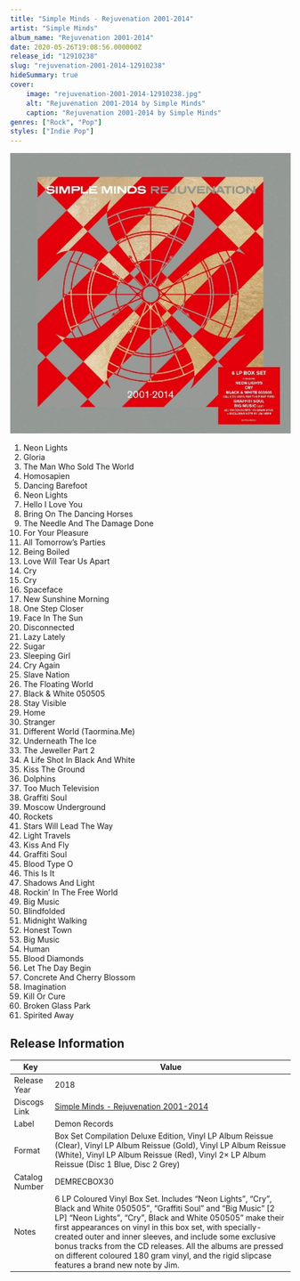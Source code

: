 ```yaml
---
title: "Simple Minds - Rejuvenation 2001-2014"
artist: "Simple Minds"
album_name: "Rejuvenation 2001-2014"
date: 2020-05-26T19:08:56.000000Z
release_id: "12910238"
slug: "rejuvenation-2001-2014-12910238"
hideSummary: true
cover:
    image: "rejuvenation-2001-2014-12910238.jpg"
    alt: "Rejuvenation 2001-2014 by Simple Minds"
    caption: "Rejuvenation 2001-2014 by Simple Minds"
genres: ["Rock", "Pop"]
styles: ["Indie Pop"]
---
```


![Rejuvenation 2001-2014 by Simple Minds](rejuvenation-2001-2014-12910238.jpg)

<!-- section break -->

1. Neon Lights
2. Gloria
3. The Man Who Sold The World
4. Homosapien
5. Dancing Barefoot
6. Neon Lights
7. Hello I Love You
8. Bring On The Dancing Horses
9. The Needle And The Damage Done
10. For Your Pleasure
11. All Tomorrow’s Parties
12. Being Boiled
13. Love Will Tear Us Apart
14. Cry
15. Cry
16. Spaceface
17. New Sunshine Morning
18. One Step Closer
19. Face In The Sun
20. Disconnected
21. Lazy Lately
22. Sugar
23. Sleeping Girl
24. Cry Again
25. Slave Nation
26. The Floating World
27. Black & White 050505
28. Stay Visible
29. Home
30. Stranger
31. Different World (Taormina.Me)
32. Underneath The Ice
33. The Jeweller Part 2
34. A Life Shot In Black And White
35. Kiss The Ground
36. Dolphins
37. Too Much Television
38. Graffiti Soul
39. Moscow Underground
40. Rockets
41. Stars Will Lead The Way
42. Light Travels
43. Kiss And Fly
44. Graffiti Soul
45. Blood Type O
46. This Is It
47. Shadows And Light
48. Rockin’ In The Free World
49. Big Music
50. Blindfolded
51. Midnight Walking
52. Honest Town
53. Big Music
54. Human
55. Blood Diamonds
56. Let The Day Begin
57. Concrete And Cherry Blossom
58. Imagination
59. Kill Or Cure
60. Broken Glass Park
61. Spirited Away

<!-- section break -->





## Release Information
|  Key           | Value                                                |
| ---------------| ---------------------------------------------------- |
| Release Year   | 2018                                   |
| Discogs Link   | [Simple Minds - Rejuvenation 2001-2014](https://www.discogs.com/release/12910238-Simple-Minds-Rejuvenation-2001-2014) |
| Label          | Demon Records |
| Format         | Box Set Compilation Deluxe Edition, Vinyl LP Album Reissue (Clear), Vinyl LP Album Reissue (Gold), Vinyl LP Album Reissue (White), Vinyl LP Album Reissue (Red), Vinyl 2× LP Album Reissue (Disc 1 Blue, Disc 2 Grey) |
| Catalog Number | DEMRECBOX30 |
| Notes | 6 LP Coloured Vinyl Box Set.  Includes “Neon Lights”, “Cry”, Black and White 050505”, “Graffiti Soul”  and “Big Music” [2 LP]  “Neon Lights”, “Cry”, Black and White 050505” make their first appearances on vinyl in this box set, with specially-created outer and inner sleeves, and include some exclusive bonus tracks from the CD releases.   All the albums are pressed on different coloured 180 gram vinyl, and the rigid slipcase features a brand new note by Jim. |